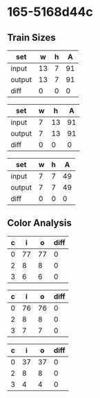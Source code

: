 # 165-5168d44c
## Train Sizes

|set|w|h|A|
|---|---|---|---|
|input|13|7|91|
|output|13|7|91|
|diff|0|0|0|


|set|w|h|A|
|---|---|---|---|
|input|7|13|91|
|output|7|13|91|
|diff|0|0|0|


|set|w|h|A|
|---|---|---|---|
|input|7|7|49|
|output|7|7|49|
|diff|0|0|0|


## Color Analysis

|c|i|o|diff|
|---|---|---|---|
|0|77|77|0|
|2|8|8|0|
|3|6|6|0|


|c|i|o|diff|
|---|---|---|---|
|0|76|76|0|
|2|8|8|0|
|3|7|7|0|


|c|i|o|diff|
|---|---|---|---|
|0|37|37|0|
|2|8|8|0|
|3|4|4|0|

